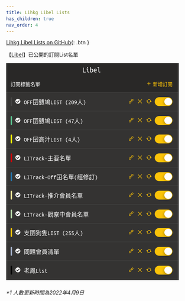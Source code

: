 ```yaml
---
title: Lihkg Libel Lists
has_children: true
nav_order: 4
---
```


[Lihkg Libel Lists on GitHub](https://github.com/Zetho77GH/Lihkg-Libel-Lists){: .btn }

【[Libel](https://kitce.github.io/libel/)】已公開的訂閱List名單

  <p>
     <img src="./Img/P_List.png" alt="Lists" />
  </p>

###### *1 人數更新時間為2022年4月9日
